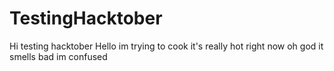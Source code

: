 # TestingHacktober
Hi
testing hacktober
Hello im trying to cook
it's really hot right now
oh god it smells bad
im confused
